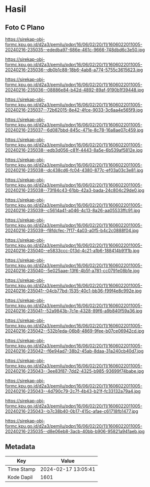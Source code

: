 # Hasil

## Foto C Plano

https://sirekap-obj-formc.kpu.go.id/d2a3/pemilu/pdpr/16/06/02/20/11/1606022011005-20240216-235035--ededba97-686e-461c-9666-748dbd6c3e50.jpg

https://sirekap-obj-formc.kpu.go.id/d2a3/pemilu/pdpr/16/06/02/20/11/1606022011005-20240216-235036--db0b1c88-18b6-4ab8-a774-5755c3615623.jpg

https://sirekap-obj-formc.kpu.go.id/d2a3/pemilu/pdpr/16/06/02/20/11/1606022011005-20240216-235036--08886e84-b42d-4892-89af-9190b1f39448.jpg

https://sirekap-obj-formc.kpu.go.id/d2a3/pemilu/pdpr/16/06/02/20/11/1606022011005-20240216-235037--72b62015-8e42-4fce-9033-3c6aa4e565f9.jpg

https://sirekap-obj-formc.kpu.go.id/d2a3/pemilu/pdpr/16/06/02/20/11/1606022011005-20240216-235037--6d087bbd-845c-471e-8c78-16a8ae07c459.jpg

https://sirekap-obj-formc.kpu.go.id/d2a3/pemilu/pdpr/16/06/02/20/11/1606022011005-20240216-235038--edb3d056-c81f-4443-8a5e-6b539af5812e.jpg

https://sirekap-obj-formc.kpu.go.id/d2a3/pemilu/pdpr/16/06/02/20/11/1606022011005-20240216-235038--dc438cd6-fc04-4380-877c-ef03a03c3e81.jpg

https://sirekap-obj-formc.kpu.go.id/d2a3/pemilu/pdpr/16/06/02/20/11/1606022011005-20240216-235038--73f84c43-61bb-42a3-bada-24c804c29de0.jpg

https://sirekap-obj-formc.kpu.go.id/d2a3/pemilu/pdpr/16/06/02/20/11/1606022011005-20240216-235039--c5614a41-a046-4c13-8a26-aa05533ffc91.jpg

https://sirekap-obj-formc.kpu.go.id/d2a3/pemilu/pdpr/16/06/02/20/11/1606022011005-20240216-235039--f8fdcfec-7f17-4a03-a0f5-b4c2c0888f04.jpg

https://sirekap-obj-formc.kpu.go.id/d2a3/pemilu/pdpr/16/06/02/20/11/1606022011005-20240216-235040--e5833ccc-013d-4c21-a1b6-188414b91f1b.jpg

https://sirekap-obj-formc.kpu.go.id/d2a3/pemilu/pdpr/16/06/02/20/11/1606022011005-20240216-235040--5e025aae-13f6-4b5f-a781-cc0791e08b1e.jpg

https://sirekap-obj-formc.kpu.go.id/d2a3/pemilu/pdpr/16/06/02/20/11/1606022011005-20240216-235041--04cb77bd-1535-40c1-bb36-f99f4e8c992e.jpg

https://sirekap-obj-formc.kpu.go.id/d2a3/pemilu/pdpr/16/06/02/20/11/1606022011005-20240216-235041--52a9843b-7c1e-4328-89f6-a9b840f59a36.jpg

https://sirekap-obj-formc.kpu.go.id/d2a3/pemilu/pdpr/16/06/02/20/11/1606022011005-20240216-235042--532b1eda-06b8-4869-9fee-b07ce06942cd.jpg

https://sirekap-obj-formc.kpu.go.id/d2a3/pemilu/pdpr/16/06/02/20/11/1606022011005-20240216-235042--f6e94ad7-38b2-45ab-8daa-31a240cb40d7.jpg

https://sirekap-obj-formc.kpu.go.id/d2a3/pemilu/pdpr/16/06/02/20/11/1606022011005-20240216-235043--3ee83f87-7dd2-4325-b985-93699f74babe.jpg

https://sirekap-obj-formc.kpu.go.id/d2a3/pemilu/pdpr/16/06/02/20/11/1606022011005-20240216-235043--4d790c79-2c7f-4b43-b21f-fc33132a79a4.jpg

https://sirekap-obj-formc.kpu.go.id/d2a3/pemilu/pdpr/16/06/02/20/11/1606022011005-20240216-235043--b7c38b40-0b17-415c-afae-c61718fb1477.jpg

https://sirekap-obj-formc.kpu.go.id/d2a3/pemilu/pdpr/16/06/02/20/11/1606022011005-20240216-235035--d8e06eb8-3acb-40bb-b906-95821a941aeb.jpg


## Metadata

| Key        | Value               |
| ---------- | ------------------- |
| Time Stamp | 2024-02-17 13:05:41 |
| Kode Dapil | 1601                |



